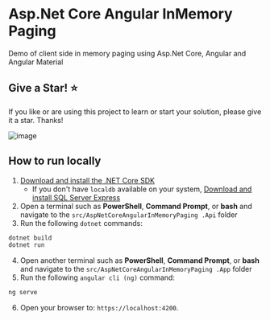 # Asp.Net Core Angular InMemory Paging

Demo of client side in memory paging using Asp.Net Core, Angular and Angular Material

## Give a Star! :star:

If you like or are using this project to learn or start your solution, please give it a star. Thanks!

![image](https://user-images.githubusercontent.com/1749159/120844693-c5f86780-c53d-11eb-993b-4165eebe0f11.png)


## How to run locally

1. [Download and install the .NET Core SDK](https://dotnet.microsoft.com/download)
    * If you don't have `localdb` available on your system, [Download and install SQL Server Express](https://docs.microsoft.com/en-us/sql/database-engine/configure-windows/sql-server-express-localdb)
2. Open a terminal such as **PowerShell**, **Command Prompt**, or **bash** and navigate to the `src/AspNetCoreAngularInMemoryPaging
.Api` folder
3. Run the following `dotnet` commands:
```sh
dotnet build
dotnet run
```
4. Open another terminal such as **PowerShell**, **Command Prompt**, or **bash** and navigate to the `src/AspNetCoreAngularInMemoryPaging
.App` folder
5. Run the following `angular cli (ng)` command:
```sh
ng serve
```
6. Open your browser to: `https://localhost:4200`.


